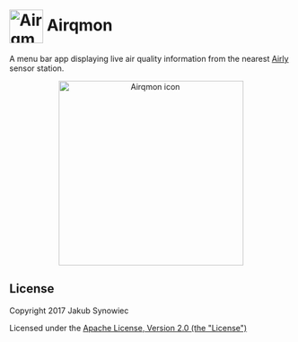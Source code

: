 # <img src="https://user-images.githubusercontent.com/1029142/32918679-7336704a-cb23-11e7-92b2-d8a7f2588055.png" width="60px" align="center" alt="Airqmon icon" /> Airqmon

A menu bar app displaying live air quality information from the nearest [Airly](https://airly.eu/en/) sensor station.

<p align="center">
  <img src="https://user-images.githubusercontent.com/1029142/32918958-6da31182-cb24-11e7-8235-7ee637aad14e.png" width="329px" align="center" alt="Airqmon icon" />
</p>

## License

Copyright 2017 Jakub Synowiec

Licensed under the [Apache License, Version 2.0 (the "License")](https://raw.githubusercontent.com/jsynowiec/airqmon/master/LICENSE)
